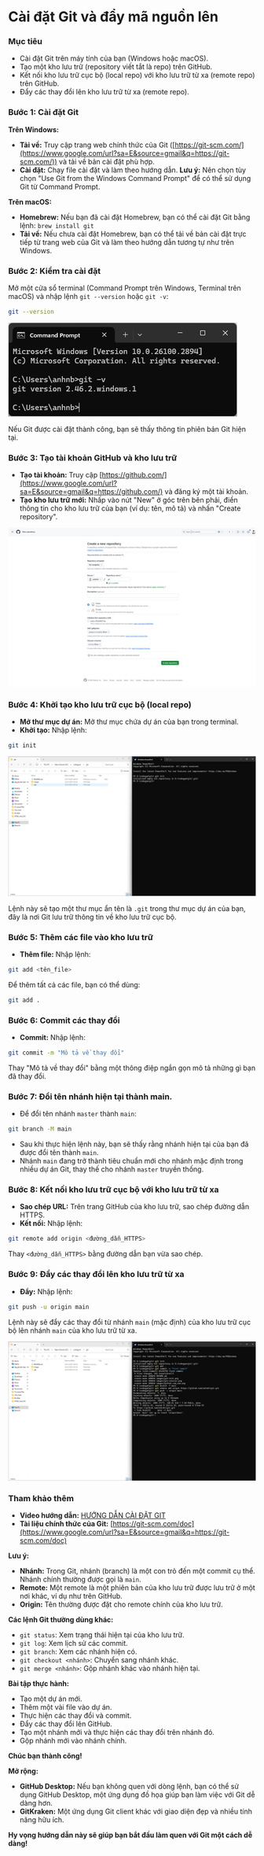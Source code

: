 # Cài đặt Git và đẩy mã nguồn lên

### Mục tiêu

- Cài đặt Git trên máy tính của bạn (Windows hoặc macOS).
- Tạo một kho lưu trữ (repository viết tắt là repo) trên GitHub.
- Kết nối kho lưu trữ cục bộ (local repo) với kho lưu trữ từ xa (remote repo) trên GitHub.
- Đẩy các thay đổi lên kho lưu trữ từ xa (remote repo).

### Bước 1: Cài đặt Git

**Trên Windows:**

- **Tải về:** Truy cập trang web chính thức của Git ([https://git-scm.com/](https://www.google.com/url?sa=E&source=gmail&q=https://git-scm.com/)) và tải về bản cài đặt phù hợp.
- **Cài đặt:** Chạy file cài đặt và làm theo hướng dẫn. **Lưu ý:** Nên chọn tùy chọn "Use Git from the Windows Command Prompt" để có thể sử dụng Git từ Command Prompt.

**Trên macOS:**

- **Homebrew:** Nếu bạn đã cài đặt Homebrew, bạn có thể cài đặt Git bằng lệnh: `brew install git`
- **Tải về:** Nếu chưa cài đặt Homebrew, bạn có thể tải về bản cài đặt trực tiếp từ trang web của Git và làm theo hướng dẫn tương tự như trên Windows.

### Bước 2: Kiểm tra cài đặt

Mở một cửa sổ terminal (Command Prompt trên Windows, Terminal trên macOS) và nhập lệnh `git --version` hoặc `git -v`:

```bash
git --version
```

![Kiểm tra version](images/kiem_tra_version_git.png)

Nếu Git được cài đặt thành công, bạn sẽ thấy thông tin phiên bản Git hiện tại.

### Bước 3: Tạo tài khoản GitHub và kho lưu trữ

- **Tạo tài khoản:** Truy cập [https://github.com/](https://www.google.com/url?sa=E&source=gmail&q=https://github.com/) và đăng ký một tài khoản.
- **Tạo kho lưu trữ mới:** Nhấp vào nút "New" ở góc trên bên phải, điền thông tin cho kho lưu trữ của bạn (ví dụ: tên, mô tả) và nhấn "Create repository".

![Tạo kho lưu trữ remote](images/tao_kho_luu_tru_remote.png)

### Bước 4: Khởi tạo kho lưu trữ cục bộ (local repo)

- **Mở thư mục dự án:** Mở thư mục chứa dự án của bạn trong terminal.
- **Khởi tạo:** Nhập lệnh:

```bash
git init
```

![Khởi tạo local repo](images/khoi_tao_local_repo.png)

Lệnh này sẽ tạo một thư mục ẩn tên là `.git` trong thư mục dự án của bạn, đây là nơi Git lưu trữ thông tin về kho lưu trữ cục bộ.

### Bước 5: Thêm các file vào kho lưu trữ

- **Thêm file:** Nhập lệnh:

```bash
git add <tên_file>
```

Để thêm tất cả các file, bạn có thể dùng:

```bash
git add .
```

### Bước 6: Commit các thay đổi

- **Commit:** Nhập lệnh:

```bash
git commit -m "Mô tả về thay đổi"
```

Thay "Mô tả về thay đổi" bằng một thông điệp ngắn gọn mô tả những gì bạn đã thay đổi.

### Bước 7: Đổi tên nhánh hiện tại thành main.

- Để đổi tên nhánh `master` thành `main`:

```bash
git branch -M main
```

- Sau khi thực hiện lệnh này, bạn sẽ thấy rằng nhánh hiện tại của bạn đã được đổi tên thành `main`.
- Nhánh `main` đang trở thành tiêu chuẩn mới cho nhánh mặc định trong nhiều dự án Git, thay thế cho nhánh `master` truyền thống.

### Bước 8: Kết nối kho lưu trữ cục bộ với kho lưu trữ từ xa

- **Sao chép URL:** Trên trang GitHub của kho lưu trữ, sao chép đường dẫn HTTPS.
- **Kết nối:** Nhập lệnh:

```bash
git remote add origin <đường_dẫn_HTTPS>
```

Thay `<đường_dẫn_HTTPS>` bằng đường dẫn bạn vừa sao chép.

### Bước 9: Đẩy các thay đổi lên kho lưu trữ từ xa

- **Đẩy:** Nhập lệnh:

```bash
git push -u origin main
```

Lệnh này sẽ đẩy các thay đổi từ nhánh `main` (mặc định) của kho lưu trữ cục bộ lên nhánh `main` của kho lưu trữ từ xa.

![Full các bước](images/toan_bo_quy_trinh_su_dung_git.png)

### Tham khảo thêm

- **Video hướng dẫn:** [HƯỚNG DẪN CÀI ĐẶT GIT](https://www.youtube.com/watch?v=lesqw7WzMFU&t=1s)
- **Tài liệu chính thức của Git:** [https://git-scm.com/doc](https://www.google.com/url?sa=E&source=gmail&q=https://git-scm.com/doc)

**Lưu ý:**

- **Nhánh:** Trong Git, nhánh (branch) là một con trỏ đến một commit cụ thể. Nhánh chính thường được gọi là `main`.
- **Remote:** Một remote là một phiên bản của kho lưu trữ được lưu trữ ở một nơi khác, ví dụ như trên GitHub.
- **Origin:** Tên thường được đặt cho remote chính của kho lưu trữ.

**Các lệnh Git thường dùng khác:**

- `git status`: Xem trạng thái hiện tại của kho lưu trữ.
- `git log`: Xem lịch sử các commit.
- `git branch`: Xem các nhánh hiện có.
- `git checkout <nhánh>`: Chuyển sang nhánh khác.
- `git merge <nhánh>`: Gộp nhánh khác vào nhánh hiện tại.

**Bài tập thực hành:**

- Tạo một dự án mới.
- Thêm một vài file vào dự án.
- Thực hiện các thay đổi và commit.
- Đẩy các thay đổi lên GitHub.
- Tạo một nhánh mới và thực hiện các thay đổi trên nhánh đó.
- Gộp nhánh mới vào nhánh chính.

**Chúc bạn thành công\!**

**Mở rộng:**

- **GitHub Desktop:** Nếu bạn không quen với dòng lệnh, bạn có thể sử dụng GitHub Desktop, một ứng dụng đồ họa giúp bạn làm việc với Git dễ dàng hơn.
- **GitKraken:** Một ứng dụng Git client khác với giao diện đẹp và nhiều tính năng hữu ích.

**Hy vọng hướng dẫn này sẽ giúp bạn bắt đầu làm quen với Git một cách dễ dàng\!**
